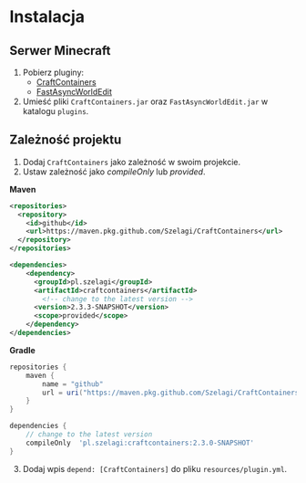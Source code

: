 # Instalacja
## Serwer Minecraft
1. Pobierz pluginy:
   - [CraftContainers](https://github.com/Szelagi/CraftContainers/releases)
   - [FastAsyncWorldEdit](https://intellectualsites.github.io/download/fawe.html)
2. Umieść pliki `CraftContainers.jar` oraz `FastAsyncWorldEdit.jar` w katalogu `plugins`.

## Zależność projektu
1. Dodaj `CraftContainers` jako zależność w swoim projekcie.
2. Ustaw zależność jako *compileOnly* lub *provided*.

**Maven**
```xml
<repositories>
  <repository>
    <id>github</id>
    <url>https://maven.pkg.github.com/Szelagi/CraftContainers</url>
  </repository>
</repositories>

<dependencies>
    <dependency>
      <groupId>pl.szelagi</groupId>
      <artifactId>craftcontainers</artifactId>
        <!-- change to the latest version -->
      <version>2.3.3-SNAPSHOT</version>
      <scope>provided</scope>
    </dependency>
</dependencies>
```

**Gradle**
```groovy
repositories {
    maven {
        name = "github"
        url = uri("https://maven.pkg.github.com/Szelagi/CraftContainers")
    }
}

dependencies {
    // change to the latest version
    compileOnly  'pl.szelagi:craftcontainers:2.3.0-SNAPSHOT'
}
```
3. Dodaj wpis `depend: [CraftContainers]` do pliku `resources/plugin.yml`.